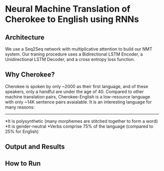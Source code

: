 # Neural Machine Translation of Cherokee to English using RNNs

## Architecture
We use a Seq2Seq network with multiplicative attention to build our NMT system. Our traning procedure uses a Bidirectional LSTM Encoder, a Unidirectional LSTM Decoder, and a cross entropy loss function. 

## Why Cherokee?
Cherokee is spoken by only ~2000 as their first language, and of these speakers, only a handful are under the age of 40. Compared to other machine translation pairs, Cherokee-English is a low-resource language with only ~14K sentence pairs avaialable. It is an interesting language for many reasons: 
***
*It is polysynthetic (many morphemes are stitched together to form a word)
*It is gender-neutral
*Verbs comprise 75% of the language (compared to 25% for English)

## Output and Results

## How to Run
